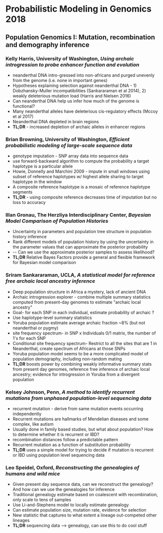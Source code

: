 # Probabilistic Modeling in Genomics 2018

## Population Genomics I: Mutation, recombination and demography inference

### Kelly Harris, University of Washington, *Using archaic introgression to probe enhancer function and evolution*
* neanderthal DNA intro-gressed into non-africans and purged unevenly from the genome (i.e. none in important genes)
* Hypotheses explaining selection against neanderthal DNA - 1) Dobzhansky-Muller incompatibilities (Sankararaman et al 2014), 2) weakly deleterious mutation load (Harris and Nielsen 2016)  
* Can neanderthal DNA help us infer how much of the genome is functional?
* Many neanderthal alleles have deleterious cis-regulatory effects (Mccoy et al 2017)
* Neanderthal DNA depleted in brain regions
* **TL;DR** - increased depletion of archaic alleles in enhancer regions


### Brian Browning, University of Washington, *Efficient probabilistic modeling of large-scale sequence data*
* genotype imputation - SNP array data into sequence data
* use forward-backward algorithm to compute the probability a target haplotype is a particular allele
* Howie, Donnelly and Marchini 2009 - impute in small windows using subset of reference haplotypes w/ highest allele sharing to target haplotype in the window
* A composite reference haplotype is a mosaic of reference haplotype segments
* **TL;DR** - using composite reference decreases time of imputation but no loss to accuracy


### Illan Gronau, The Herzliya Interdisciplinary Center, *Bayesian Model Comparison of Population Histories*
* Uncertainty in parameters and population tree structure in population history inference
* Rank different models of population history by using the uncertainty in the parameter values that can approximate the  posterior probability
* -- Can we use the approximate posterior samples to assess likelihood?
* **TL;DR** Relative Bayes Factors provide a general and flexible framework for Bayesian model comparison


### Sriram Sankararaman, UCLA, *A statistical model for reference free archaic local ancestry inference*
* Deep population structure in Africa a mystery, lack of ancient DNA
* Archaic introgression explorer - combine multiple summary statistics computed from present-day genomes to estimate "archaic local ancestry"
* Goal- for each SNP in each individual, estimate probability of archaic ?
* Use haplotype-level summary statistics
* Yoruba population estimate average archaic fraction ~8% (but not neanderthal or pygmy)
* site frequency spectrum- in SNP x Individuals  0/1 matrix, the number of 1's for each SNP
* Conditional site frequency spectrum- Restrict to all the sites that are 1 in Neanderthal, create spectrum of Africans at those SNPs
* Yoruba population model seems to be a more complicated model of population demography, including non-random mating
* **TL;DR** boosts power by combining weakly informative summary stats from present day genomes, reference free inference of archaic local ancestry; evidence for introgression in Yoruba from a divergent population


### Kelsey Johnson, Penn, *A method to identify recurrent mutations from unphased population-level sequencing data*
* recurrent mutation - derive from same mutation events occurring independently
* Recurrent mutations are hallmarks of Mendelian diseases and some complex, like autism
* Usually done in family based studies, but what about population? How to determine whether it is recurrent or IBD?
* recombination distances follow a predictable pattern
* Recurrent mutation as a function of substitution probability
* **TL;DR** uses a simple model for trying to decide if mutation is recurrent or IBD using population level sequencing data


### Leo Speidel, Oxford, *Reconstructing the genealogies of humans and wild mice*
* Given present day sequence data, can we reconstruct the genealogy? And how can we use the genealogies for inference
* Traditional genealogy estimate based on coalescent with recombination, only scale to tens of samples
* Use Li-and-Stephens model to locally estimate genealogy
* Can estimate population size, mutation rate, evidence for selection
* New statistic that captures to what extent a lineage out-competed other lineages 
* **TL;DR** sequencing data --> genealogy, can use this to do cool stuff
